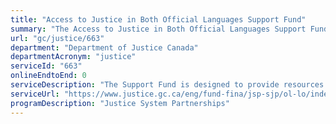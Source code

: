 ```yaml
---
title: "Access to Justice in Both Official Languages Support Fund"
summary: "The Access to Justice in Both Official Languages Support Fund service from Department of Justice Canada is not available end-to-end online, according to the GC Service Inventory."
url: "gc/justice/663"
department: "Department of Justice Canada"
departmentAcronym: "justice"
serviceId: "663"
onlineEndtoEnd: 0
serviceDescription: "The Support Fund is designed to provide resources to facilitate access to justice in both official languages through various means, such as the creation of legal and linguistic tools, workshops and training to bilingual lawyers and stakeholders of the justice system, the development of related training material and the provision of public legal education and information. The activities and projects undertaken pursuant to the Support Fund are aligned with the Government commitments of encouraging the participation of all Canadians in linguistic duality, and in supporting official language minority communities."
serviceUrl: "https://www.justice.gc.ca/eng/fund-fina/jsp-sjp/ol-lo/index.html"
programDescription: "Justice System Partnerships"
---
```

